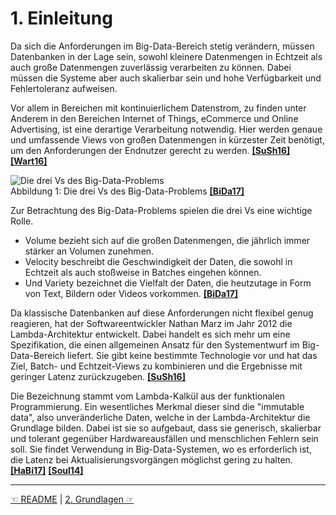 # 1. Einleitung

Da sich die Anforderungen im Big-Data-Bereich stetig verändern, müssen Datenbanken in der Lage sein, sowohl kleinere Datenmengen in Echtzeit als auch große Datenmengen zuverlässig verarbeiten zu können. Dabei müssen die Systeme aber auch skalierbar sein und hohe Verfügbarkeit und Fehlertoleranz aufweisen.  

Vor allem in Bereichen mit kontinuierlichem Datenstrom, zu finden unter Anderem in den Bereichen Internet of Things, eCommerce und Online Advertising, ist eine derartige Verarbeitung notwendig. Hier werden genaue und umfassende Views von großen Datenmengen in kürzester Zeit benötigt, um den Anforderungen der Endnutzer gerecht zu werden. [**[SuSh16]**](7_Literaturverzeichnis.md)  [**[Wart16]**](7_Literaturverzeichnis.md)  

![Die drei Vs des Big-Data-Problems](./images/three-V.jpg)  
Abbildung 1: Die drei Vs des Big-Data-Problems [**[BiDa17]**](7_Literaturverzeichnis.md)  

Zur Betrachtung des Big-Data-Problems spielen die drei Vs eine wichtige Rolle.

- Volume bezieht sich auf die großen Datenmengen, die jährlich immer stärker an Volumen zunehmen.  
- Velocity beschreibt die Geschwindigkeit der Daten, die sowohl in Echtzeit als auch stoßweise in Batches eingehen können.  
- Und Variety bezeichnet die Vielfalt der Daten, die heutzutage in Form von Text, Bildern oder Videos vorkommen. [**[BiDa17]**](7_Literaturverzeichnis.md)

Da klassische Datenbanken auf diese Anforderungen nicht flexibel genug reagieren, hat der Softwareentwickler Nathan Marz im Jahr 2012 die Lambda-Architektur entwickelt. Dabei handelt es sich mehr um eine Spezifikation, die einen allgemeinen Ansatz für den Systementwurf im Big-Data-Bereich liefert. Sie gibt keine bestimmte Technologie vor und hat das Ziel, Batch- und Echtzeit-Views zu kombinieren und die Ergebnisse mit geringer Latenz zurückzugeben. [**[SuSh16]**](7_Literaturverzeichnis.md)

Die Bezeichnung stammt vom Lambda-Kalkül aus der funktionalen Programmierung. Ein wesentliches Merkmal dieser sind die "immutable data", also unveränderliche Daten, welche in der Lambda-Architektur die Grundlage bilden. Dabei ist sie so aufgebaut, dass sie generisch, skalierbar und tolerant gegenüber Hardwareausfällen und menschlichen Fehlern sein soll. Sie findet Verwendung in Big-Data-Systemen, wo es erforderlich ist, die Latenz bei Aktualisierungsvorgängen möglichst gering zu halten. [**[HaBi17]**](7_Literaturverzeichnis.md) [**[Soul14]**](7_Literaturverzeichnis.md)


------------

[☜ README](README.md)
   |   [2. Grundlagen ☞](2_Grundlagen.md)